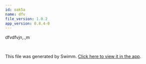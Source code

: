 ```yaml
---
id: oak5a
name: dfv
file_version: 1.0.2
app_version: 0.8.4-0
---
```


dfvdfvjn,.,m

<br/>

This file was generated by Swimm. [Click here to view it in the app](https://swimm-web-app.web.app/repos/Z2l0aHViJTNBJTNBUHl0aG9uUGxhbnRzVnNab21iaWVzJTNBJTNBZW1pbGl5YXRyYWtodGVuYmVyZw==/docs/oak5a).